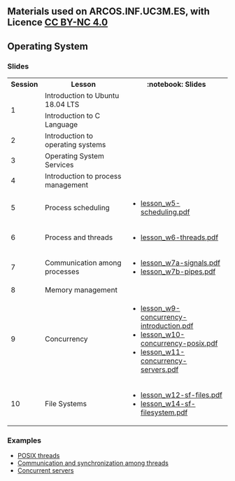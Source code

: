 ## Materials used on ARCOS.INF.UC3M.ES, with Licence [CC BY-NC 4.0](http://creativecommons.org/licenses/by-nc/4.0/) 

## Operating System

### Slides

<html>
 <small>
 <table>
  <tr><th>Session</th><th>Lesson</th><th>:notebook: Slides</th></tr>
  <tr><td rowspan="2">1</td>
      <td>Introduction to Ubuntu 18.04 LTS</td>
      <td><ul>
      </ul></td>
  </tr>
  <tr><td>Introduction to C Language</td>
      <td><ul>
      </ul></td>
  </tr>
  <tr><td>2</td>
      <td>Introduction to operating systems</td>
      <td><ul>
      </ul></td>
  </tr>
  <tr><td>3</td>
      <td>Operating System Services</td>
      <td><ul>
      </ul></td>
  </tr>
  <tr><td>4</td>
      <td>Introduction to process management</td>
      <td><ul>
      </ul></td>
  </tr>
  <tr><td>5</td>
      <td>Process scheduling</td>
      <td><ul>
        <li> <a href="https://acaldero.github.io/uc3m_os/slides/lesson_w5-scheduling.pdf">lesson_w5-scheduling.pdf</a> </li>
      </ul></td>
  </tr>
  <tr><td>6</td>
      <td>Process and threads</td>
      <td><ul>
        <li> <a href="https://acaldero.github.io/uc3m_os/slides/lesson_w6-threads.pdf">lesson_w6-threads.pdf</a> </li>
      </ul></td>
  </tr>
  <tr><td>7</td>
      <td>Communication among processes</td>
      <td><ul>
        <li> <a href="https://acaldero.github.io/uc3m_os/slides/lesson_w7a-signals.pdf">lesson_w7a-signals.pdf</a> </li>
        <li> <a href="https://acaldero.github.io/uc3m_os/slides/lesson_w7b-pipes.pdf">lesson_w7b-pipes.pdf</a> </li>
      </ul></td>
  </tr>
  <tr><td>8</td>
      <td>Memory management</td>
      <td><ul>
      </ul></td>
  </tr>
  <tr><td>9</td>
      <td>Concurrency</td>
      <td><ul>
        <li> <a href="https://acaldero.github.io/uc3m_os/slides/lesson_w9-concurrency-introduction.pdf">lesson_w9-concurrency-introduction.pdf</a> </li>
        <li> <a href="https://acaldero.github.io/uc3m_os/slides/lesson_w10-concurrency-posix.pdf">lesson_w10-concurrency-posix.pdf</a> </li>
        <li> <a href="https://acaldero.github.io/uc3m_os/slides/lesson_w11-concurrency-server.pdf">lesson_w11-concurrency-servers.pdf</a> </li>
      </ul></td>
  </tr>
  <tr><td>10</td>
      <td>File Systems</td>
      <td><ul>
        <li> <a href="https://acaldero.github.io/uc3m_os/slides/lesson_w12-sf-files.pdf">lesson_w12-sf-files.pdf</a> </li>
        <li> <a href="https://acaldero.github.io/uc3m_os/slides/lesson_w14-sf-filesystem.pdf">lesson_w14-sf-filesystem.pdf</a> </li>
      </ul></td>
  </tr>
 </table>
 </small>
</html>


### Examples

 * <a href="https://github.com/acaldero/uc3m_os/blob/main/examples/README.md#posix-threads">POSIX threads</a>
 * <a href="https://github.com/acaldero/uc3m_os/blob/main/examples/README.md#communication-and-synchronization-among-threads">Communication and synchronization among threads</a>
 * <a href="https://github.com/acaldero/uc3m_os/blob/main/examples/README.md#concurrent-servers">Concurrent servers</a>

